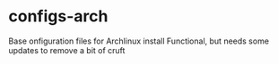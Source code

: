 configs-arch
============

Base onfiguration files for Archlinux install
Functional, but needs some updates to remove a bit of cruft
